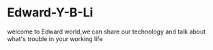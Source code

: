 # Edward-Y-B-Li
welcome to Edward world,we can share our technology and talk about what's trouble in your working life
